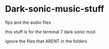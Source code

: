 # Dark-sonic-music-stuff
flps and the audio files

this stuff is for the terminal 7 dark sonic mod

ignore the files that ARENT in the folders
